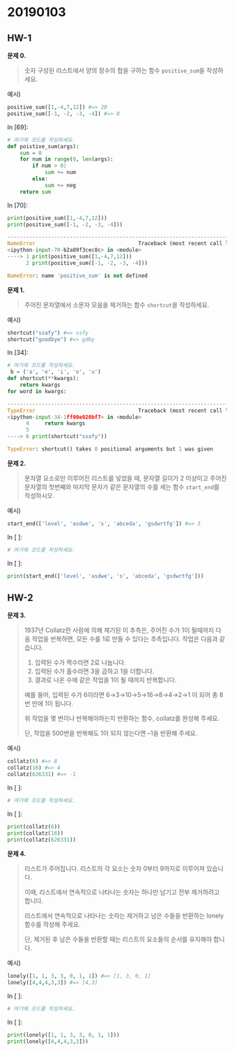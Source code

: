 # 20190103

## HW-1

**문제 0.**

> 숫자 구성된 리스트에서 양의 정수의 합을 구하는 함수 `positive_sum`을 작성하세요.

예시)

```python
positive_sum([1,-4,7,12]) #=> 20
positive_sum([-1, -2, -3, -4]) #=> 0
```

In [69]:

```python
# 여기에 코드를 작성하세요.
def poistive_sum(args):
    sum = 0
    for num in range(0, len(args):
        if num > 0:
            sum += num
        else:
            sum += neg
    return sum
```

In [70]:

```python
print(positive_sum([1,-4,7,12]))
print(positive_sum([-1, -2, -3, -4]))
```



```python
---------------------------------------------------------------------------
NameError                                 Traceback (most recent call last)
<ipython-input-70-b2a89f3cec8c> in <module>
----> 1 print(positive_sum([1,-4,7,12]))
      2 print(positive_sum([-1, -2, -3, -4]))

NameError: name 'positive_sum' is not defined
```



**문제 1.**

> 주어진 문자열에서 소문자 모음을 제거하는 함수 `shortcut`을 작성하세요.

예시)

```python
shortcut("ssafy") #=> ssfy
shortcut("goodbye") #=> gdby
```

In [34]:

```python
# 여기에 코드를 작성하세요.
 b = ('a', 'e', 'i', 'o', 'u')
def shortcut(**kwargs):
    return kwargs
for word in kwargs:
```



```python
---------------------------------------------------------------------------
TypeError                                 Traceback (most recent call last)
<ipython-input-34-1ff00e020bf7> in <module>
      4     return kwargs
      5 
----> 6 print(shortcut("ssafy"))

TypeError: shortcut() takes 0 positional arguments but 1 was given
```



**문제 2.**

> 문자열 요소로만 이루어진 리스트를 넣었을 때, 문자열 길이가 2 이상이고 주어진 문자열의 첫번째와 마지막 문자가 같은 문자열의 수를 세는 함수 `start_end`를 작성하시오.

예시)

```python
start_end(['level', 'asdwe', 's', 'abceda', 'gsdwrtfg']) #=> 3
```

In [ ]:

```python
# 여기에 코드를 작성하세요.
```

In [ ]:

```python
print(start_end(['level', 'asdwe', 's', 'abceda', 'gsdwrtfg']))
```



## HW-2

**문제 3.**

> 1937년 Collatz란 사람에 의해 제기된 이 추측은, 주어진 수가 1이 될때까지 다음 작업을 반복하면, 모든 수를 1로 만들 수 있다는 추측입니다. 작업은 다음과 같습니다.
>
> 1. 입력된 수가 짝수라면 2로 나눕니다.
> 2. 입력된 수가 홀수라면 3을 곱하고 1을 더합니다.
> 3. 결과로 나온 수에 같은 작업을 1이 될 때까지 반복합니다.
>
> 예를 들어, 입력된 수가 6이라면 6→3→10→5→16→8→4→2→1 이 되어 총 8번 만에 1이 됩니다.
>
> 위 작업을 몇 번이나 반복해야하는지 반환하는 함수, collatz를 완성해 주세요.
>
> 단, 작업을 500번을 반복해도 1이 되지 않는다면 –1을 반환해 주세요.

예시)

```python
collatz(6) #=> 8
collatz(16) #=> 4
collatz(626331) #=> -1
```

In [ ]:

```python
# 여기에 코드를 작성하세요.
```

In [ ]:

```python
print(collatz(6))
print(collatz(16))
print(collatz(626331))
```



**문제 4.**

> 리스트가 주어집니다. 리스트의 각 요소는 숫자 0부터 9까지로 이루어져 있습니다.
>
> 이때, 리스트에서 연속적으로 나타나는 숫자는 하나만 남기고 전부 제거하려고 합니다.
>
> 리스트에서 연속적으로 나타나는 숫자는 제거하고 남은 수들을 반환하는 lonely 함수를 작성해 주세요.
>
> 단, 제거된 후 남은 수들을 반환할 때는 리스트의 요소들의 순서를 유지해야 합니다.

예시)

```python
lonely([1, 1, 3, 3, 0, 1, 1]) #=> [1, 3, 0, 1]
lonely([4,4,4,3,3]) #=> [4,3]
```

In [ ]:

```python
# 여기에 코드를 작성하세요.
```

In [ ]:

```python
print(lonely([1, 1, 3, 3, 0, 1, 1]))
print(lonely([4,4,4,3,3]))
```